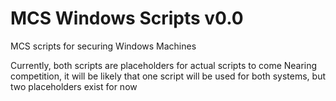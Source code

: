 # MCS Windows Scripts v0.0
MCS scripts for securing Windows Machines

Currently, both scripts are placeholders for actual scripts to come
Nearing competition, it will be likely that one script will be used for both systems, but two placeholders exist for now
